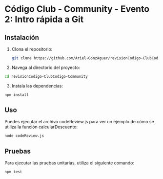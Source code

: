 # Código Club - Community - Evento 2: Intro rápida a Git

## Instalación

1. Clona el repositorio:
   ```sh
   git clone https://github.com/Ariel-GonzAguer/revisionCodigo-ClubCodigo-Community.git
   ```
2. Navega al directorio del proyecto:

```sh
cd revisionCodigo-ClubCodigo-Community
```

3. Instala las dependencias:

```sh
npm install
```

## Uso

Puedes ejecutar el archivo codeReview.js para ver un ejemplo de cómo se utiliza la función calcularDescuento:

```sh
node codeReview.js
```

## Pruebas

Para ejecutar las pruebas unitarias, utiliza el siguiente comando:

```sh
npm test
```
